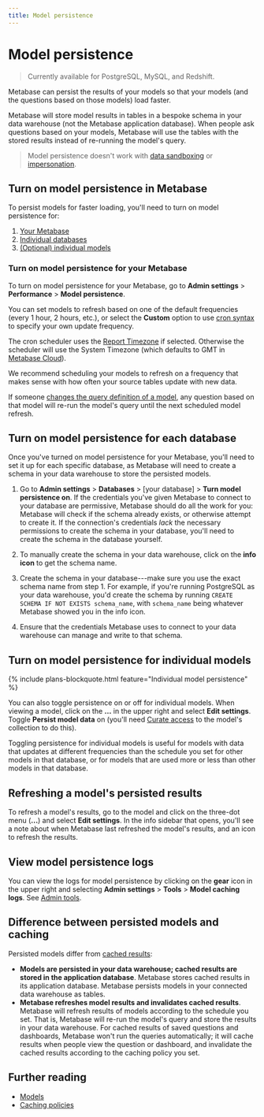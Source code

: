 ```yaml
---
title: Model persistence
---
```


# Model persistence

> Currently available for PostgreSQL, MySQL, and Redshift.

Metabase can persist the results of your models so that your models (and the questions based on those models) load faster.

Metabase will store model results in tables in a bespoke schema in your data warehouse (not the Metabase application database). When people ask questions based on your models, Metabase will use the tables with the stored results instead of re-running the model's query.

> Model persistence doesn't work with [data sandboxing](../permissions/data-sandboxes.md) or [impersonation](../permissions/impersonation.md).

## Turn on model persistence in Metabase

To persist models for faster loading, you'll need to turn on model persistence for:

1. [Your Metabase](#turn-on-model-persistence-for-your-metabase)
2. [Individual databases](#turn-on-model-persistence-for-each-database)
3. [(Optional) individual models](#turn-on-model-persistence-for-individual-models)

### Turn on model persistence for your Metabase

To turn on model persistence for your Metabase, go to **Admin settings** > **Performance** > **Model persistence**.

You can set models to refresh based on one of the default frequencies (every 1 hour, 2 hours, etc.), or select the **Custom** option to use [cron syntax](https://www.quartz-scheduler.org/documentation/quartz-2.3.0/tutorials/crontrigger.html) to specify your own update frequency.

The cron scheduler uses the [Report Timezone](../configuring-metabase/localization.md#report-timezone) if selected. Otherwise the scheduler will use the System Timezone (which defaults to GMT in [Metabase Cloud](https://www.metabase.com/cloud)).

We recommend scheduling your models to refresh on a frequency that makes sense with how often your source tables update with new data.

If someone [changes the query definition of a model](./models.md#edit-a-models-query), any question based on that model will re-run the model's query until the next scheduled model refresh.

## Turn on model persistence for each database

Once you've turned on model persistence for your Metabase, you'll need to set it up for each specific database, as Metabase will need to create a schema in your data warehouse to store the persisted models.

1. Go to **Admin settings** > **Databases** > [your database] > **Turn model persistence on**. If the credentials you've given Metabase to connect to your database are permissive, Metabase should do all the work for you: Metabase will check if the schema already exists, or otherwise attempt to create it. If the connection's credentials _lack_ the necessary permissions to create the schema in your database, you'll need to create the schema in the database yourself.

2. To manually create the schema in your data warehouse, click on the **info icon** to get the schema name.

3. Create the schema in your database---make sure you use the exact schema name from step 1. For example, if you're running PostgreSQL as your data warehouse, you'd create the schema by running `CREATE SCHEMA IF NOT EXISTS schema_name`, with `schema_name` being whatever Metabase showed you in the info icon.

4. Ensure that the credentials Metabase uses to connect to your data warehouse can manage and write to that schema.

## Turn on model persistence for individual models

{% include plans-blockquote.html feature="Individual model persistence" %}

You can also toggle persistence on or off for individual models. When viewing a model, click on the **...** in the upper right and select **Edit settings**. Toggle **Persist model data** on (you'll need [Curate access](../permissions/collections.md#curate-access) to the model's collection to do this).

Toggling persistence for individual models is useful for models with data that updates at different frequencies than the schedule you set for other models in that database, or for models that are used more or less than other models in that database.

## Refreshing a model's persisted results

To refresh a model's results, go to the model and click on the three-dot menu (**...**) and select **Edit settings**. In the info sidebar that opens, you'll see a note about when Metabase last refreshed the model's results, and an icon to refresh the results.

## View model persistence logs

You can view the logs for model persistence by clicking on the **gear** icon in the upper right and selecting **Admin settings** > **Tools** > **Model caching logs**. See [Admin tools](../usage-and-performance-tools/tools.md).

## Difference between persisted models and caching

Persisted models differ from [cached results](../configuring-metabase/caching.md):

- **Models are persisted in your data warehouse; cached results are stored in the application database**. Metabase stores cached results in its application database. Metabase persists models in your connected data warehouse as tables.
- **Metabase refreshes model results and invalidates cached results**. Metabase will refresh results of models according to the schedule you set. That is, Metabase will re-run the model's query and store the results in your data warehouse. For cached results of saved questions and dashboards, Metabase won't run the queries automatically; it will cache results when people view the question or dashboard, and invalidate the cached results according to the caching policy you set.

## Further reading

- [Models](./models.md)
- [Caching policies](../configuring-metabase/caching.md)
